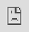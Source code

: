 <div id="BLOG_META_DATA"
     heading="Kabeer Identity Platform [ALPHA]" 
     excerpt="ALPHA paper, for Kabeer Identity Platform, Service description and architecture research paper" 
     tags="Authentication | Identity Platform | Security"
     type="fullscreenembed"
     cover-image="https://docs.cloud.kabeers.network/c/v/644e9e992885f---Screen%20Shot%202023-04-30%20at%209.59.19%20PM.png" style="visibility:hidden">
     </div>
<iframe src="https://docs.cloud.kabeers.network/static/research-kabeersnetwork/pdf-renderer/pdfjs-2.13.216-dist/web/viewer.html?file=https://docs.cloud.kabeers.network/c/v/644e9eee9937a---KabeerAuthPlatformArchiveUnContinued.pdf" frameborder="0" style="overflow:hidden;overflow-x:hidden;overflow-y:hidden;height:100%;width:100%;position:absolute;top:0%;left:0px;right:0px;bottom:0px" height="100%" width="100%"></iframe>
